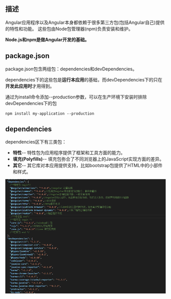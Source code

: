 ## 描述 ##

Angular应用程序以及Angular本身都依赖于很多第三方包(包括Angular自己)提供的特性和功能。 这些包由Node包管理器(npm)负责安装和维护。

**Node.js和npm是做Angular开发的基础。**

## package.json ##

package.json包含两组包：dependencies和devDependencies。

dependencies下的这些包是**运行本应用**的基础，而devDependencies下的只在**开发此应用时**才用得到。 

通过为install命令添加--production参数，可以在生产环境下安装时排除devDependencies下的包
	
	npm install my-application --production

## dependencies ##

dependencies区下有三类包：

- **特性**-- 特性包为应用程序提供了框架和工具方面的能力。
- **填充(Polyfills)**-- 填充包弥合了不同浏览器上的JavaScript实现方面的差异。
- **其它**-- 其它库对本应用提供支持，比如bootstrap包提供了HTML中的小部件和样式。

![](imgs/dependencies.png)
